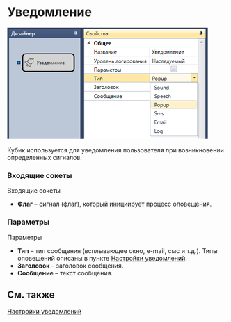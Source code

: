 # Уведомление

![Designer Notice 00](../images/Designer_Notice_00.png)

Кубик используется для уведомления пользователя при возникновении определенных сигналов. 

### Входящие сокеты

Входящие сокеты

- **Флаг** – сигнал (флаг), который инициирует процесс оповещения.

### Параметры

Параметры

- **Тип** – тип сообщения (всплывающее окно, e\-mail, смс и т.д.). Типы оповещений описаны в пункте [Настройки уведомлений](Terminal_Notifications.md).
- **Заголовок** – заголовок сообщения.
- **Сообщение** – текст сообщения.

## См. также

[Настройки уведомлений](Terminal_Notifications.md)
